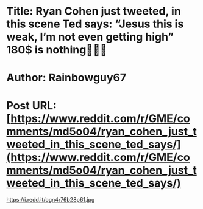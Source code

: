 # Title: Ryan Cohen just tweeted, in this scene Ted says: “Jesus this is weak, I’m not even getting high” 180$ is nothing🚀💎🙌
# Author: Rainbowguy67
# Post URL: [https://www.reddit.com/r/GME/comments/md5o04/ryan_cohen_just_tweeted_in_this_scene_ted_says/](https://www.reddit.com/r/GME/comments/md5o04/ryan_cohen_just_tweeted_in_this_scene_ted_says/)


https://i.redd.it/ogn4r76b28p61.jpg